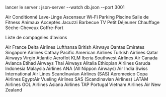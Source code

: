 lancer le server :  json-server --watch db.json --port 3001

Air Conditionné
Lave-Linge
Ascenseur
Wi-Fi
Parking
Piscine
Salle de Fitness
Animaux Acceptés
Jacuzzi
Barbecue
TV
Petit Déjeuner
Chauffage
Sèche-Cheveux
Coffre-Fort





Liste de compagnies d'avions 

Air France
Delta Airlines
Lufthansa
British Airways
Qantas
Emirates
Singapore Airlines
Cathay Pacific
American Airlines
Turkish Airlines
Qatar Airways
Virgin Atlantic
Aeroflot
KLM
Iberia
Southwest Airlines
Air Canada
Avianca
Etihad Airways
Thai Airways
Alitalia
Ethiopian Airlines
Garuda Indonesia
Malaysia Airlines
ANA (All Nippon Airways)
Air India
Swiss International Air Lines
Scandinavian Airlines (SAS)
Aeromexico
Copa Airlines
EgyptAir
Vueling Airlines
SAS (Scandinavian Airlines)
LATAM Airlines
GOL Airlines
Asiana Airlines
TAP Portugal
Vietnam Airlines
Air New Zealand